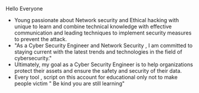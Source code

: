 Hello Everyone 
- Young passionate about Network security and Ethical hacking with unique to learn and combine technical knowledge with effective communication and leading techniques to implement security measures to prevent the attack.
- "As a Cyber Security Engineer and Network Security , I am committed to staying current with the latest trends and technologies in the field of cybersecurity."
- Ultimately, my goal as a Cyber Security Engineer is to help organizations protect their assets and ensure the safety and security of their data.
- Every tool , script on this account for educational only not to make people victim " Be kind you are still learning"
